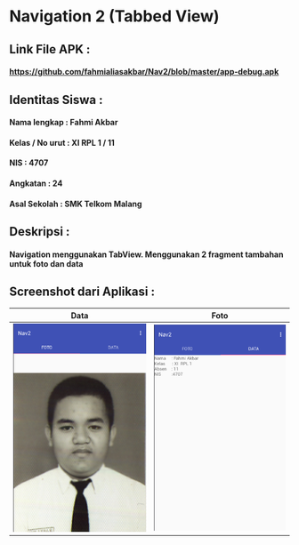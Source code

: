 # Navigation 2 (Tabbed View)
## Link File APK : 
#### https://github.com/fahmialiasakbar/Nav2/blob/master/app-debug.apk
## Identitas Siswa :
#### Nama lengkap : Fahmi Akbar
#### Kelas / No urut : XI RPL 1 / 11
#### NIS : 4707
#### Angkatan : 24
#### Asal Sekolah : SMK Telkom Malang

## Deskripsi :
#### Navigation menggunakan TabView. Menggunakan 2 fragment tambahan untuk foto dan data
## Screenshot dari Aplikasi :
Data | Foto
------------ | -------------
![1](https://github.com/fahmialiasakbar/Nav2/blob/master/n21.PNG)|![2](https://github.com/fahmialiasakbar/Nav2/blob/master/n22.PNG)
